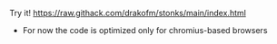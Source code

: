 Try it! https://raw.githack.com/drakofm/stonks/main/index.html
* For now the code is optimized only for chromius-based browsers
